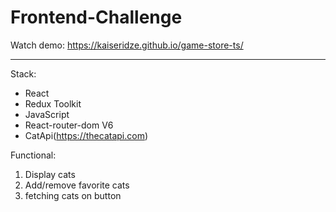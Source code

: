 # Frontend-Challenge
Watch demo: https://kaiseridze.github.io/game-store-ts/
____

Stack:
* React
* Redux Toolkit
* JavaScript
* React-router-dom V6
* CatApi(https://thecatapi.com)

Functional:
1. Display cats
2. Add/remove favorite cats
3. fetching cats on button
